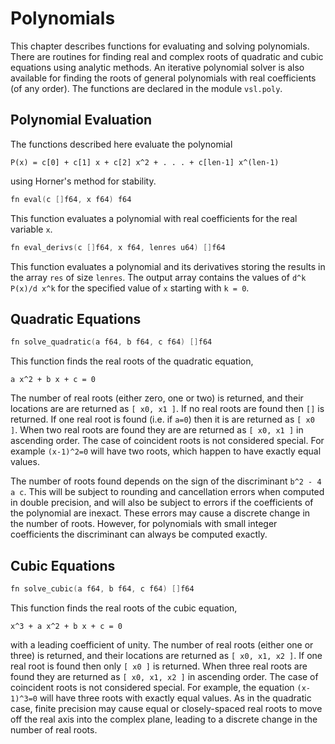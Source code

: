 # Polynomials

This chapter describes functions for evaluating and solving polynomials.
There are routines for finding real and complex roots of quadratic and
cubic equations using analytic methods. An iterative polynomial solver
is also available for finding the roots of general polynomials with real
coefficients (of any order). The functions are declared in the module `vsl.poly`.

## Polynomial Evaluation

The functions described here evaluate the polynomial

```
P(x) = c[0] + c[1] x + c[2] x^2 + . . . + c[len-1] x^(len-1)
```

using Horner's method for stability.

```v ignore
fn eval(c []f64, x f64) f64
```

This function evaluates a polynomial with real coefficients for the real variable `x`.

```v ignore
fn eval_derivs(c []f64, x f64, lenres u64) []f64
```

This function evaluates a polynomial and its derivatives storing the
results in the array `res` of size `lenres`. The output array
contains the values of `d^k P(x)/d x^k` for the specified value of
`x` starting with `k = 0`.

## Quadratic Equations

```v ignore
fn solve_quadratic(a f64, b f64, c f64) []f64
```

This function finds the real roots of the quadratic equation,

```
a x^2 + b x + c = 0
```

The number of real roots (either zero, one or two) is returned, and
their locations are are returned as `[ x0, x1 ]`. If no real roots
are found then `[]` is returned. If one real root
is found (i.e. if `a=0`) then it is are returned as `[ x0 ]`. When two
real roots are found they are are returned as `[ x0, x1 ]` in
ascending order. The case of coincident roots is not considered
special. For example `(x-1)^2=0` will have two roots, which happen
to have exactly equal values.

The number of roots found depends on the sign of the discriminant
`b^2 - 4 a c`. This will be subject to rounding and cancellation
errors when computed in double precision, and will also be subject to
errors if the coefficients of the polynomial are inexact. These errors
may cause a discrete change in the number of roots. However, for
polynomials with small integer coefficients the discriminant can always
be computed exactly.

## Cubic Equations

```v ignore
fn solve_cubic(a f64, b f64, c f64) []f64
```

This function finds the real roots of the cubic equation,

```
x^3 + a x^2 + b x + c = 0
```

with a leading coefficient of unity. The number of real roots (either
one or three) is returned, and their locations are returned as `[ x0, x1, x2 ]`.
If one real root is found then only `[ x0 ]`
is returned. When three real roots are found they are returned as
`[ x0, x1, x2 ]` in ascending order. The case of
coincident roots is not considered special. For example, the equation
`(x-1)^3=0` will have three roots with exactly equal values. As
in the quadratic case, finite precision may cause equal or
closely-spaced real roots to move off the real axis into the complex
plane, leading to a discrete change in the number of real roots.
